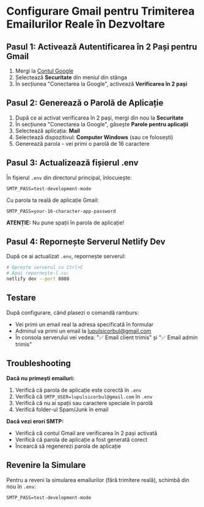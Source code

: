 # Configurare Gmail pentru Trimiterea Emailurilor Reale în Dezvoltare

## Pasul 1: Activează Autentificarea în 2 Pași pentru Gmail

1. Mergi la [Contul Google](https://myaccount.google.com/)
2. Selectează **Securitate** din meniul din stânga
3. În secțiunea "Conectarea la Google", activează **Verificarea în 2 pași**

## Pasul 2: Generează o Parolă de Aplicație

1. După ce ai activat verificarea în 2 pași, mergi din nou la **Securitate**
2. În secțiunea "Conectarea la Google", găsește **Parole pentru aplicații**
3. Selectează aplicația: **Mail**
4. Selectează dispozitivul: **Computer Windows** (sau ce folosești)
5. Generează parola - vei primi o parolă de 16 caractere

## Pasul 3: Actualizează fișierul .env

În fișierul `.env` din directorul principal, înlocuiește:

```env
SMTP_PASS=test-development-mode
```

Cu parola ta reală de aplicație Gmail:

```env
SMTP_PASS=your-16-character-app-password
```

**ATENȚIE:** Nu pune spații în parola de aplicație!

## Pasul 4: Repornește Serverul Netlify Dev

După ce ai actualizat `.env`, repornește serverul:

```bash
# Oprește serverul cu Ctrl+C
# Apoi repornește-l cu:
netlify dev --port 8888
```

## Testare

După configurare, când plasezi o comandă ramburs:

- Vei primi un email real la adresa specificată în formular
- Adminul va primi un email la lupulsicorbul@gmail.com
- În consola serverului vei vedea: "✅ Email client trimis" și "✅ Email admin trimis"

## Troubleshooting

**Dacă nu primești emailuri:**

1. Verifică că parola de aplicație este corectă în `.env`
2. Verifică că `SMTP_USER=lupulsicorbul@gmail.com` în `.env`
3. Verifică că nu ai spații sau caractere speciale în parolă
4. Verifică folder-ul Spam/Junk în email

**Dacă vezi erori SMTP:**

- Verifică că contul Gmail are verificarea în 2 pași activată
- Verifică că parola de aplicație a fost generată corect
- Încearcă să regenerezi parola de aplicație

## Revenire la Simulare

Pentru a reveni la simularea emailurilor (fără trimitere reală), schimbă din nou în `.env`:

```env
SMTP_PASS=test-development-mode
```
